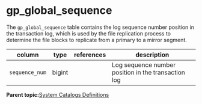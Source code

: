 # gp\_global\_sequence 

The `gp_global_sequence` table contains the log sequence number position in the transaction log, which is used by the file replication process to determine the file blocks to replicate from a primary to a mirror segment.

|column|type|references|description|
|------|----|----------|-----------|
|`sequence_num`|bigint| |Log sequence number position in the transaction log|

**Parent topic:**[System Catalogs Definitions](../system_catalogs/catalog_ref-html.html)

